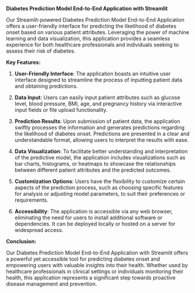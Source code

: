 **Diabetes Prediction Model End-to-End Application with Streamlit**

Our Streamlit-powered Diabetes Prediction Model End-to-End Application offers a user-friendly interface for predicting the likelihood of diabetes onset based on various patient attributes. Leveraging the power of machine learning and data visualization, this application provides a seamless experience for both healthcare professionals and individuals seeking to assess their risk of diabetes.

**Key Features:**

1. **User-Friendly Interface**: The application boasts an intuitive user interface designed to streamline the process of inputting patient data and obtaining predictions.

2. **Data Input**: Users can easily input patient attributes such as glucose level, blood pressure, BMI, age, and pregnancy history via interactive input fields or file upload functionality.

3. **Prediction Results**: Upon submission of patient data, the application swiftly processes the information and generates predictions regarding the likelihood of diabetes onset. Predictions are presented in a clear and understandable format, allowing users to interpret the results with ease.

4. **Data Visualization**: To facilitate better understanding and interpretation of the predictive model, the application includes visualizations such as bar charts, histograms, or heatmaps to showcase the relationships between different patient attributes and the predicted outcomes.

5. **Customization Options**: Users have the flexibility to customize certain aspects of the prediction process, such as choosing specific features for analysis or adjusting model parameters, to suit their preferences or requirements.

6. **Accessibility**: The application is accessible via any web browser, eliminating the need for users to install additional software or dependencies. It can be deployed locally or hosted on a server for widespread access.



**Conclusion:**

Our Diabetes Prediction Model End-to-End Application with Streamlit offers a powerful yet accessible tool for predicting diabetes onset and empowering users with valuable insights into their health. Whether used by healthcare professionals in clinical settings or individuals monitoring their health, this application represents a significant step towards proactive disease management and prevention.
